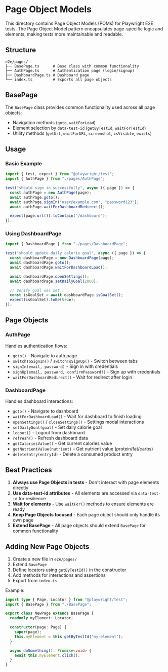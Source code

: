 # Page Object Models

This directory contains Page Object Models (POMs) for Playwright E2E tests. The Page Object Model pattern encapsulates page-specific logic and elements, making tests more maintainable and readable.

## Structure

```
e2e/pages/
├── BasePage.ts      # Base class with common functionality
├── AuthPage.ts      # Authentication page (login/signup)
├── DashboardPage.ts # Dashboard page
└── index.ts         # Exports all page objects
```

## BasePage

The `BasePage` class provides common functionality used across all page objects:

- Navigation methods (`goto`, `waitForLoad`)
- Element selection by `data-test-id` (`getByTestId`, `waitForTestId`)
- Utility methods (`getUrl`, `waitForURL`, `screenshot`, `isVisible`, `exists`)

## Usage

### Basic Example

```typescript
import { test, expect } from "@playwright/test";
import { AuthPage } from "./pages/AuthPage";

test("should sign in successfully", async ({ page }) => {
  const authPage = new AuthPage(page);
  await authPage.goto();
  await authPage.signIn("user@example.com", "password123");
  await authPage.waitForDashboardRedirect();

  expect(page.url()).toContain("/dashboard");
});
```

### Using DashboardPage

```typescript
import { DashboardPage } from "./pages/DashboardPage";

test("should update daily calorie goal", async ({ page }) => {
  const dashboardPage = new DashboardPage(page);
  await dashboardPage.goto();
  await dashboardPage.waitForDashboardLoad();

  await dashboardPage.openSettings();
  await dashboardPage.setDailyGoal(2000);

  // Verify goal was set
  const isGoalSet = await dashboardPage.isGoalSet();
  expect(isGoalSet).toBe(true);
});
```

## Page Objects

### AuthPage

Handles authentication flows:

- `goto()` - Navigate to auth page
- `switchToSignIn()` / `switchToSignUp()` - Switch between tabs
- `signIn(email, password)` - Sign in with credentials
- `signUp(email, password, confirmPassword?)` - Sign up with credentials
- `waitForDashboardRedirect()` - Wait for redirect after login

### DashboardPage

Handles dashboard interactions:

- `goto()` - Navigate to dashboard
- `waitForDashboardLoad()` - Wait for dashboard to finish loading
- `openSettings()` / `closeSettings()` - Settings modal interactions
- `setDailyGoal(goal)` - Set daily calorie goal
- `logout()` - Logout from dashboard
- `refresh()` - Refresh dashboard data
- `getCaloriesValue()` - Get current calories value
- `getNutrientValue(nutrient)` - Get nutrient value (protein/fat/carbs)
- `deleteEntry(entryId)` - Delete a consumed product entry

## Best Practices

1. **Always use Page Objects in tests** - Don't interact with page elements directly
2. **Use data-test-id attributes** - All elements are accessed via `data-test-id` for resilience
3. **Wait for elements** - Use `waitFor()` methods to ensure elements are ready
4. **Keep Page Objects focused** - Each page object should only handle its own page
5. **Extend BasePage** - All page objects should extend `BasePage` for common functionality

## Adding New Page Objects

1. Create a new file in `e2e/pages/`
2. Extend `BasePage`
3. Define locators using `getByTestId()` in the constructor
4. Add methods for interactions and assertions
5. Export from `index.ts`

Example:

```typescript
import type { Page, Locator } from "@playwright/test";
import { BasePage } from "./BasePage";

export class NewPage extends BasePage {
  readonly myElement: Locator;

  constructor(page: Page) {
    super(page);
    this.myElement = this.getByTestId("my-element");
  }

  async doSomething(): Promise<void> {
    await this.myElement.click();
  }
}
```

